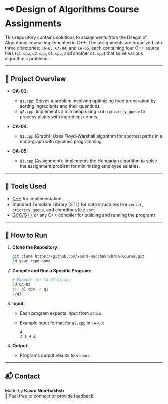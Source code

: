# 🗝️ Design of Algorithms Course Assignments

This repository contains solutions to assignments from the Dsegin of Algorithms course implemented in C++. The assignments are organized into three directories: `CA-03`, `CA-04`, and `CA-05`, each containing four C++ source files (`q1.cpp`, `q2.cpp`, `Q1.cpp`, and another `Q1.cpp`) that solve various algorithmic problems.

---

## 📌 Project Overview

- **CA-03**:
  - `q1.cpp`: Solves a problem involving optimizing food preparation by sorting ingredients and their quantities.
  - `q2.cpp`: Implements a min heap using `std::priority_queue` to process plates with ingredient counts.

- **CA-04**:
  - `Q1.cpp` (Graph): Uses Floyd-Warshall algorithm for shortest paths in a multi-graph with dynamic programming.

- **CA-05**:
  - `Q1.cpp` (Assignment): Implements the Hungarian algorithm to solve the assignment problem for minimizing employee salaries.

---

## 🧰 Tools Used

- [C++](https://isocpp.org/) for implementation
- Standard Template Library (STL) for data structures like `vector`, `priority_queue`, and algorithms like `sort`
- [GCC/G++](https://gcc.gnu.org/) or any C++ compiler for building and running the programs

---

## 🚀 How to Run

1. **Clone the Repository**:
   ```bash
   git clone https://github.com/kasra-noorbakhsh/DA-Course.git
   cd your-repo-name
   ```

2. **Compile and Run a Specific Program**:
   ```bash
   # Example for CA-03 q1.cpp
   cd CA-03
   g++ q1.cpp -o q1
   ./q1
   ```

4. **Input**:
   - Each program expects input from `stdin`.
   - Example input format for `q2.cpp` in `CA-03`:
     
     ```
     4
     3 1 4 2
     ```

5. **Output**:
   - Programs output results to `stdout`.

---

## 📬 Contact

Made by **Kasra Noorbakhsh**  
📧 Feel free to connect or provide feedback!
